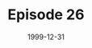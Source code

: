 ---
layout: podcast
title: Episode 26 
number: 26
subtitle: 
summary: 
date: 1999-12-31
location: https://dl.dropboxusercontent.com/s/p1b76n2s5gvmnz1/watir_podcast_26.mp3?dl=0
size: 
duration: 
---